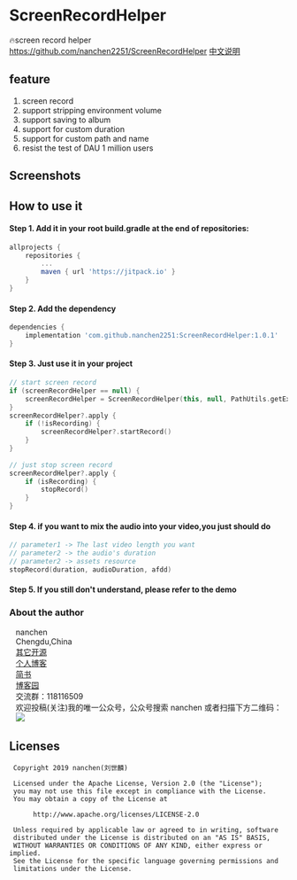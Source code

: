 # ScreenRecordHelper
🔥screen record helper https://github.com/nanchen2251/ScreenRecordHelper
[中文说明](https://github.com/nanchen2251/ScreenRecordHelper/blob/master/README_zh.md)

## feature
1. screen record
2. support stripping environment volume
3. support saving to album
4. support for custom duration
5. support for custom path and name
6. resist the test of DAU 1 million users
## Screenshots

## How to use it
#### Step 1. Add it in your root build.gradle at the end of repositories:
```groovy
allprojects {
    repositories {
        ...
        maven { url 'https://jitpack.io' }
    }
}       
```
#### Step 2. Add the dependency
```groovy
dependencies {
    implementation 'com.github.nanchen2251:ScreenRecordHelper:1.0.1'
}
```

#### Step 3. Just use it in your project
```kotlin
// start screen record
if (screenRecordHelper == null) {
    screenRecordHelper = ScreenRecordHelper(this, null, PathUtils.getExternalStoragePath() + "/nanchen")
}
screenRecordHelper?.apply {
    if (!isRecording) {
        screenRecordHelper?.startRecord()
    }
}
    
// just stop screen record
screenRecordHelper?.apply {
    if (isRecording) {
        stopRecord()     
    }
}
```
#### Step 4. if you want to mix the audio into your video,you just should do
```kotlin
// parameter1 -> The last video length you want
// parameter2 -> the audio's duration
// parameter2 -> assets resource
stopRecord(duration, audioDuration, afdd)
```

#### Step 5. If you still don't understand, please refer to the demo

### About the author
    nanchen<br>
    Chengdu,China<br>
    [其它开源](https://github.com/nanchen2251/)<br>
    [个人博客](https://nanchen2251.github.io/)<br>
    [简书](http://www.jianshu.com/u/f690947ed5a6)<br>
    [博客园](http://www.cnblogs.com/liushilin/)<br>
    交流群：118116509<br>
    欢迎投稿(关注)我的唯一公众号，公众号搜索 nanchen 或者扫描下方二维码：<br>
    ![](https://github.com/nanchen2251/Blogs/blob/master/images/nanchen12.jpg)
    
## Licenses
```
 Copyright 2019 nanchen(刘世麟)

 Licensed under the Apache License, Version 2.0 (the "License");
 you may not use this file except in compliance with the License.
 You may obtain a copy of the License at

      http://www.apache.org/licenses/LICENSE-2.0

 Unless required by applicable law or agreed to in writing, software
 distributed under the License is distributed on an "AS IS" BASIS,
 WITHOUT WARRANTIES OR CONDITIONS OF ANY KIND, either express or implied.
 See the License for the specific language governing permissions and
 limitations under the License.
```
